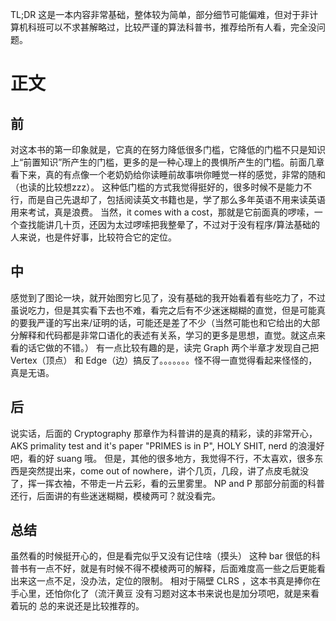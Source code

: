 TL;DR 这是一本内容非常基础，整体较为简单，部分细节可能偏难，但对于非计算机科班可以不求甚解略过，比较严谨的算法科普书，推荐给所有人看，完全没问题。

# 正文

## 前
对这本书的第一印象就是，它真的在努力降低很多门槛，它降低的门槛不只是知识上“前置知识”所产生的门槛，更多的是一种心理上的畏惧所产生的门槛。前面几章看下来，真的有点像一个老奶奶给你读睡前故事哄你睡觉一样的感觉，非常的随和（也读的比较想zzz）。
这种低门槛的方式我觉得挺好的，很多时候不是能力不行，而是自己先退却了，包括阅读英文书籍也是，学了那么多年英语不用来读英语用来考试，真是浪费。
当然，it comes with a cost，那就是它前面真的啰嗦，一个查找能讲几十页，还因为太过啰嗦把我整晕了，不过对于没有程序/算法基础的人来说，也是件好事，比较符合它的定位。 

## 中
感觉到了图论一块，就开始图穷匕见了，没有基础的我开始看着有些吃力了，不过虽说吃力，但是其实看下去也不难，看完之后有不少迷迷糊糊的直觉，但是可能真的要我严谨的写出来/证明的话，可能还是差了不少（当然可能也和它给出的大部分解释和代码都是非常口语化的表述有关系，学习的更多是思想，直觉。就这点来看的话它做的不错。）
有一点比较有趣的是，读完 Graph 两个半章才发现自己把 Vertex（顶点） 和 Edge（边）搞反了。。。。。。。怪不得一直觉得看起来怪怪的，真是无语。

## 后
说实话，后面的 Cryptography 那章作为科普讲的是真的精彩，读的非常开心，AKS primality test and it's paper "PRIMES is in P", HOLY SHIT, nerd 的浪漫好吧，看的好 suang 哦。
但是，其他的很多地方，我觉得不行，不太喜欢，很多东西是突然提出来，come out of nowhere，讲个几页，几段，讲了点皮毛就没了，挥一挥衣袖，不带走一片云彩，看的云里雾里。
NP and P 那部分前面的科普还行，后面讲的有些迷迷糊糊，模棱两可？就没看完。

## 总结
虽然看的时候挺开心的，但是看完似乎又没有记住啥（摸头）
这种 bar 很低的科普书有一点不好，就是有时候不得不模棱两可的解释，后面难度高一些之后更能看出来这一点不足，没办法，定位的限制。
相对于隔壁 CLRS ，这本书真是捧你在手心里，还怕你化了（流汗黄豆
没有习题对这本书来说也是加分项吧，就是来看着玩的
总的来说还是比较推荐的。